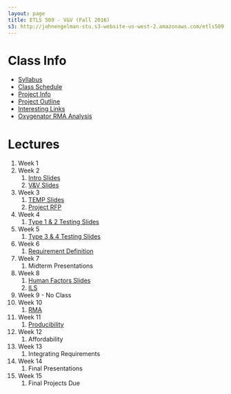 ```yaml
---
layout: page
title: ETLS 509 - V&V (Fall 2016)
s3: http://johnengelman-stu.s3-website-us-west-2.amazonaws.com/etls509
---
```


# Class Info

* [Syllabus](syllabus.html)
* [Class Schedule](schedule.html)
* [Project Info](project.html)
* [Project Outline](project_outline.html)
* [Interesting Links](links.html)
* [Oxygenator RMA Analysis](project-rma-analysis.html)

# Lectures

1. Week 1
1. Week 2
   1. [Intro Slides](files/01_Intro.pdf)
   1. [V&V Slides](files/02_V&V.pdf)
1. Week 3
   1. [TEMP Slides](files/03_TEMP.pdf)
   1. [Project RFP](https://docs.google.com/document/d/1GC8MtJnaP-8ttz4J6Jjo1EVsRFNUT2mHlaLvcs_laUc/edit?usp=sharing)
1. Week 4
   1. [Type 1 & 2 Testing Slides](files/04_TEST_1_2.pdf)
1. Week 5
   1. [Type 3 & 4 Testing Slides](files/05_TEST_3_4.pdf)
1. Week 6
   1. [Requirement Definition](files/06_Reqs.pdf)
1. Week 7
   1. Midterm Presentations
1. Week 8
   1. [Human Factors Slides](files/08_HumanFactors.pdf)
   1. [ILS](files/10_ILS.pdf)
1. Week 9 - No Class
1. Week 10
   1. [RMA](files/09_RMA.pdf)
1. Week 11
   1. [Producibility](files/11_Producibility.pdf)
1. Week 12
   1. Affordability
1. Week 13
   1. Integrating Requirements
1. Week 14
   1. Final Presentations
1. Week 15
   1. Final Projects Due
